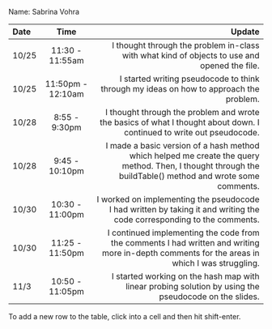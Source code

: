 Name: Sabrina Vohra

| Date  |       Time        |                                                                                                                                                    Update |
|:------|:-----------------:|----------------------------------------------------------------------------------------------------------------------------------------------------------:|
| 10/25 |  11:30 - 11:55am  |                                                              I thought through the problem in-class with what kind of objects to use and opened the file. |
| 10/25 | 11:50pm - 12:10am |                                                                    I started writing pseudocode to think through my ideas on how to approach the problem. |
| 10/28 |   8:55 - 9:30pm   |                                     I thought through the problem and wrote the basics of what I thought about down. I continued to write out pseudocode. |
| 10/28 |  9:45 - 10:10pm   | I made a basic version of a hash method which helped me create the query method. Then, I thought through the buildTable() method and wrote some comments. |
| 10/30 |  10:30 - 11:00pm  |                                    I worked on implementing the pseudocode I had written by taking it and writing the code corresponding to the comments. |
| 10/30 |  11:25 - 11:50pm  |        I continued implementing the code from the comments I had written and writing <br/>more in-depth comments for the areas in which I was struggling. |
| 11/3  |  10:50 - 11:05pm  |                                                     I started working on the hash map with linear probing solution by using the pseudocode on the slides. |


To add a new row to the table, click into a cell and then hit shift-enter.